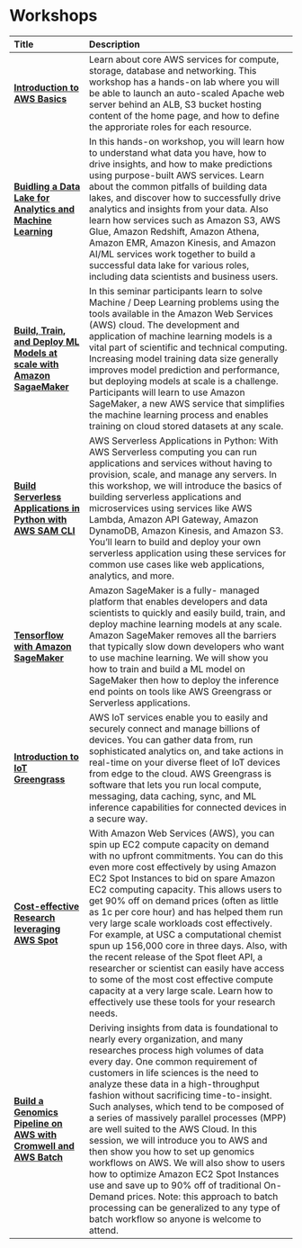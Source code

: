 # Workshops

<div class="md-typeset__table">
    <table>
        <thead>
            <tr>
                <th align="left" ><strong>Title</strong></th>
                <th align="left"><strong>Description</strong></th>
            </tr>
        </thead>
        <tbody>
            <tr>
                <td align="left"><a class="table" href="./basics"><strong>Introduction to AWS Basics</strong></a></td>
                <td align="left">Learn about core AWS services for compute, storage, database and networking. This workshop has a hands-on lab where you will be able to launch an auto-scaled Apache web server behind an ALB, S3 bucket hosting content of the home page, and how to define the approriate roles for each resource.</td>
            </tr>
            <tr>
                <td align="left"><a class="table" href="./data-lake/"><strong>Buidling a Data Lake for Analytics and Machine Learning</strong></a></td>
                <td align="left"> In this hands-on workshop, you will learn how to understand what data you have, how to drive insights, and how to make predictions using purpose-built AWS services. Learn about the common pitfalls of building data lakes, and discover how to successfully drive analytics and insights from your data. Also learn how services such as Amazon S3, AWS Glue, Amazon Redshift, Amazon Athena, Amazon EMR, Amazon Kinesis, and Amazon AI/ML services work together to build a successful data lake for various roles, including data scientists and business users.</td>
            </tr>
            <tr>
                <td align="left"><a class="table" href="./ml-intro/"><strong>Build, Train, and Deploy ML Models at scale with Amazon SagaeMaker</strong></a></td>
                <td align="left">In this seminar participants learn to solve Machine / Deep Learning problems using the tools available in the Amazon Web Services (AWS) cloud. The development and application of machine learning models is a vital part of scientific and technical computing. Increasing model training data size generally improves model prediction and performance, but deploying models at scale is a challenge. Participants will learn to use Amazon SageMaker, a new AWS service that simplifies the machine learning process and enables training on cloud stored datasets at any scale.</td>
            </tr>
            <tr>
                <td align="left"><a class="table" href="./serverless/"><strong>Build Serverless Applications in Python with AWS SAM CLI</strong></a></td>
                <td align="left">AWS Serverless Applications in Python: With AWS Serverless computing you can run applications and services without having to provision, scale, and manage any servers. In this workshop, we will introduce the basics of building serverless applications and microservices using services like AWS Lambda, Amazon API Gateway, Amazon DynamoDB, Amazon Kinesis, and Amazon S3. You’ll learn to build and deploy your own serverless application using these services for common use cases like web applications, analytics, and more.</td>
            </tr>
            <tr>
                <td align="left"><a class="table" href="./ml-tensorflow/"><strong>Tensorflow with Amazon SageMaker</strong></a></td>
                <td align="left">Amazon SageMaker is a fully- managed platform that enables developers and data scientists to quickly and easily build, train, and deploy machine learning models at any scale. Amazon SageMaker removes all the barriers that typically slow down developers who want to use machine learning. We will show you how to train and build a ML model on SageMaker then how to deploy the inference end points on tools like AWS Greengrass or Serverless applications.</td>
            </tr>
            <tr>
                <td align="left"><a class="table" href="./greengrass/"><strong>Introduction to IoT Greengrass</strong></a></td>
                <td align="left">AWS IoT services enable you to easily and securely connect and manage billions of devices. You can gather data from, run sophisticated analytics on, and take actions in real-time on your diverse fleet of IoT devices from edge to the cloud. AWS Greengrass is software that lets you run local compute, messaging, data caching, sync, and ML inference capabilities for connected devices in a secure way.</td>
            </tr>
            <tr>
                <td align="left"><a class="table" href="./spot/"><strong>Cost-effective Research leveraging AWS Spot</strong></a></td>
                <td align="left">With Amazon Web Services (AWS), you can spin up EC2 compute capacity on demand with no upfront commitments. You can do this even more cost effectively by using Amazon EC2 Spot Instances to bid on spare Amazon EC2 computing capacity. This allows users to get 90% off on demand prices (often as little as 1c per core hour) and has helped them run very large scale workloads cost effectively. For example, at USC a computational chemist spun up 156,000 core in three days. Also, with the recent release of the Spot fleet API, a researcher or scientist can easily have access to some of the most cost effective compute capacity at a very large scale. Learn how to effectively use these tools for your research needs.</td>
            </tr>   
            <tr>
                <td align="left"><a class="table" href="./genomics/"><strong>Build a Genomics Pipeline on AWS with Cromwell and AWS Batch</strong></a></td>
                <td align="left">Deriving insights from data is foundational to nearly every organization, and many researches process high volumes of data every day. One common requirement of customers in life sciences is the need to analyze these data in a high-throughput fashion without sacrificing time-to-insight. Such analyses, which tend to be composed of a series of massively parallel processes (MPP) are well suited to the AWS Cloud. In this session, we will introduce you to AWS and then show you how to set up genomics workflows on AWS. We will also show to users how to optimize Amazon EC2 Spot Instances use and save up to 90% off of traditional On-Demand prices. Note: this approach to batch processing can be generalized to any type of batch workflow so anyone is welcome to attend.</td>
            </tr>            
        </tbody>
    </table>
</div>